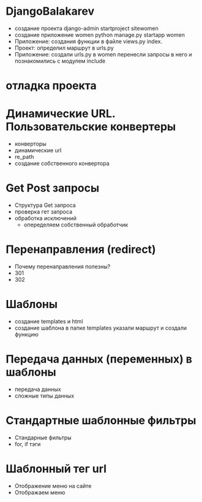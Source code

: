 # DjangoBalakarev
- создание проекта django-admin startproject sitewomen
- создание приложение women python manage.py startapp women
- Приложение: создания функции в файле views.py  index.
- Проект: определил маршрут в urls.py 
- Приложение: создали urls.py в women перенесли запросы в него и познакомились с модулем include
# отладка проекта
# Динамические URL. Пользовательские конвертеры
- конверторы
- динамические url
- re_path
- создание собственного конвертора

# Get Post запросы
- Структура Get запроса
- проверка гет запроса
- обработка исключений
  - опеределяем собственный обработчик 

# Перенаправления (redirect)
- Почему перенаправления полезны?
- 301
- 302

# Шаблоны
- создание templates и html
- создание шаблона в папке templates указали маршрут и создали функцию


# Передача данных (переменных) в шаблоны
- передача данных
- сложные типы данных

#  Стандартные шаблонные фильтры
- Стандарные фильтры
-  for, if тэги

# Шаблонный тег url 
- Отображение меню на сайте
- Отображаем меню